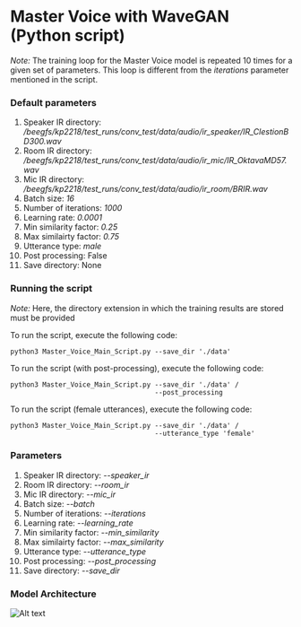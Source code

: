 # Master Voice with WaveGAN (Python script)

_Note:_ The training loop for the Master Voice model is repeated 10 times for a given set of parameters. This loop is different from the _iterations_ parameter mentioned in the script.

### Default parameters
1. Speaker IR directory: _/beegfs/kp2218/test_runs/conv_test/data/audio/ir_speaker/IR_ClestionBD300.wav_
2. Room IR directory: _/beegfs/kp2218/test_runs/conv_test/data/audio/ir_mic/IR_OktavaMD57.wav_
3. Mic IR directory: _/beegfs/kp2218/test_runs/conv_test/data/audio/ir_room/BRIR.wav_
4. Batch size: _16_
5. Number of iterations: _1000_
6. Learning rate: _0.0001_
7. Min similarity factor: _0.25_
8. Max similairty factor: _0.75_
9. Utterance type: _male_
10. Post processing: False
11. Save directory: None

### Running the script
_Note:_ Here, the directory extension in which the training results are stored must be provided

To run the script, execute the following code:
```
python3 Master_Voice_Main_Script.py --save_dir './data'
```

To run the script (with post-processing), execute the following code:
```
python3 Master_Voice_Main_Script.py --save_dir './data' /
                                    --post_processing
```

To run the script (female utterances), execute the following code:
```
python3 Master_Voice_Main_Script.py --save_dir './data' /
                                    --utterance_type 'female'
```

### Parameters
1. Speaker IR directory: _--speaker_ir_
2. Room IR directory: _--room_ir_
3. Mic IR directory: _--mic_ir_
4. Batch size: _--batch_
5. Number of iterations: _--iterations_
6. Learning rate: _--learning_rate_
7. Min similarity factor: _--min_similarity_
8. Max similairty factor: _--max_similarity_
9. Utterance type: _--utterance_type_
10. Post processing: _--post_processing_
11. Save directory: _--save_dir_

### Model Architecture
![Alt text](https://github.com/mirkomarras/mastervoices/blob/master/Master_Voice_with_WaveGAN/model.png?raw=true "Model Summary")
